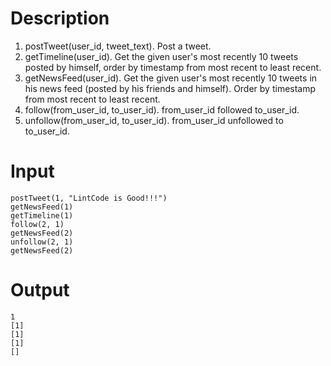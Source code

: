 # Description

1. postTweet(user_id, tweet_text). Post a tweet.
2. getTimeline(user_id). Get the given user's most recently 10 tweets posted by himself, order by timestamp from most recent to least recent.
3. getNewsFeed(user_id). Get the given user's most recently 10 tweets in his news feed (posted by his friends and himself). Order by timestamp from most recent to least recent.
4. follow(from_user_id, to_user_id). from_user_id followed to_user_id.
5. unfollow(from_user_id, to_user_id). from_user_id unfollowed to to_user_id.

# Input

```
postTweet(1, "LintCode is Good!!!")
getNewsFeed(1)
getTimeline(1)
follow(2, 1)
getNewsFeed(2)
unfollow(2, 1)
getNewsFeed(2)
```

# Output

```
1
[1]
[1]
[1]
[]
```
